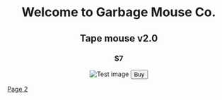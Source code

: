 <center>
 
 <h1> Welcome to Garbage Mouse Co. </h1> 
 <h2> Tape mouse v2.0 </h2>
 <h3> $7 </h3>
 
 
 <img src="https://encrypted-tbn0.gstatic.com/images?q=tbn:ANd9GcQSCdeWVQAaXg3nvWbrd_XO5WMQWL9r2XX-9td9qjZdPGSZXhffUPM94O_jh-iIc5Wl0Sk:https://mayvers.com.au/wp-content/uploads/2017/09/test-image.jpg&usqp=CAU" alt="Test image">
 
 <!---Add paypal link here--->
 
 <a href="https://www.youtube.com/watch?v=dQw4w9WgXcQ">
 <button id="submit">Buy</button>
</a>
</center>

<a href="page1.html">Page 2</a>
